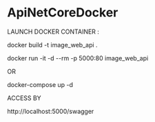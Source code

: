 # ApiNetCoreDocker

LAUNCH DOCKER CONTAINER :

docker build -t image_web_api .

docker run -it -d --rm -p 5000:80 image_web_api

OR

docker-compose up -d

ACCESS BY

http://localhost:5000/swagger